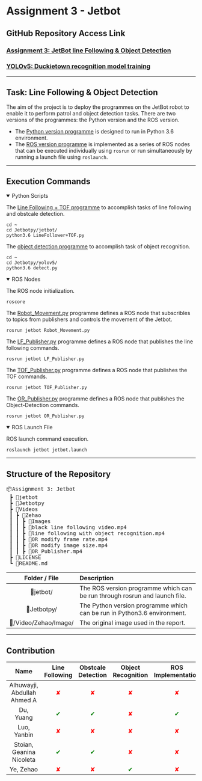 # Assignment 3 - Jetbot
## GitHub Repository Access Link
### [Assignment 3: JetBot line Following & Object Detection](https://github.com/alstondu/jetbot-ass3)  
### [YOLOv5: Duckietown recognition model training](https://github.com/yezehao/yolov5)
******
## Task: Line Following & Object Detection

The aim of the project is to deploy the programmes on the JetBot robot to enable it to perform patrol and object detection tasks. There are two versions of the programmes: the Python version and the ROS version. 
+ The [Python version programme](https://github.com/alstondu/jetbot-ass3/tree/main/Jetbotpy)  is designed to run in Python 3.6 environment. 
+ The [ROS version programme](https://github.com/alstondu/jetbot-ass3/tree/main/jetbot) is implemented as a series of ROS nodes that can be executed individually using `rosrun` or run simultaneously by running a launch file using `roslaunch`.

********


## Execution Commands
<details open>
<summary>Python Scripts</summary>

The [Line Following + TOF programme](https://github.com/alstondu/jetbot-ass3/tree/main/Jetbotpy/jetbot) to accomplish tasks of line following and obstcale detection.

```commandline
cd ~
cd Jetbotpy/jetbot/
python3.6 LineFollower+TOF.py
```

The [object detection programme](https://github.com/alstondu/jetbot-ass3/tree/main/Jetbotpy/yolov5) to accomplish task of object recognition.

```commandline
cd ~
cd Jetbotpy/yolov5/
python3.6 detect.py
```

</details>


<details open>
<summary>ROS Nodes</summary>

The ROS node initialization.

```commandline
roscore
```

The [Robot_Movement.py](https://github.com/alstondu/jetbot-ass3/blob/main/jetbot/scripts/jetbot/Robot_Movement.py) programme defines a ROS node that subscribles to topics from publishers and controls the movement of the Jetbot.

```commandline
rosrun jetbot Robot_Movement.py
```

The [LF_Publisher.py](https://github.com/alstondu/jetbot-ass3/blob/main/jetbot/scripts/jetbot/LF_Publisher.py) programme defines a ROS node that publishes the line following commands.

```commandline
rosrun jetbot LF_Publisher.py
```

The [TOF_Publisher.py](https://github.com/alstondu/jetbot-ass3/blob/main/jetbot/scripts/jetbot/TOF_Publisher.py) programme defines a ROS node that publishes the TOF commands.

```commandline
rosrun jetbot TOF_Publisher.py
```

The [OR_Publisher.py](https://github.com/alstondu/jetbot-ass3/blob/main/jetbot/scripts/yolov5/OR_Publisher.py) programme defines a ROS node that publishes the Object-Detection commands.

```commandline
rosrun jetbot OR_Publisher.py
```

</details>


<details open>
<summary>ROS Launch File</summary>

ROS launch command execution.

```commandline
roslaunch jetbot jetbot.launch
```

</details>



******



## Structure of the Repository

<pre>
📦Assignment 3: Jetbot 
 ┣ 📂jetbot
 ┣ 📂Jetbotpy
 ┣ 📂Videos
 ┃ ┣ 📂Zehao
 ┃ ┃ ┣ 📂Images
 ┃ ┃ ┣ 📜black line following video.mp4
 ┃ ┃ ┣ 📜line following with object recognition.mp4
 ┃ ┃ ┣ 📜OR modify frame rate.mp4
 ┃ ┃ ┣ 📜OR modify image size.mp4
 ┃ ┃ ┣ 📜OR_Publisher.mp4
 ┣ 📜LICENSE
 ┗ 📜README.md
</pre>

Folder / File | Description
:---: | :---
📂jetbot/ | The ROS version programme which can be run through rosrun and launch file.
📂Jetbotpy/ | The Python version programme which can be run in Python3.6 environment.
📂/Video/Zehao/Image/ | The original image used in the report.

******
## Contribution
|Name|Line Following|Obstcale Detection|Object Recognition|ROS Implementation|Code integration|GitHub Repo Maintenance|Attendance|
|:---:|:---:|:---:|:---:|:---:|:---:|:---:|:---:|
|Alhuwayji, Abdullah Ahmed A|<span style="color:red">&#10008;</span>|<span style="color:red">&#10008;</span>|<span style="color:red">&#10008;</span>|<span style="color:red">&#10008;</span>|<span style="color:red">&#10008;</span>|<span style="color:red">&#10008;</span>|<span style="color:red">&#10008;</span>|
|Du, Yuang|<span style="color:green">&#10004;</span>|<span style="color:green">&#10004;</span>|<span style="color:red">&#10008;</span>|<span style="color:green">&#10004;</span>|<span style="color:green">&#10004;</span>|<span style="color:green">&#10004;</span>|<span style="color:green">&#10004;</span>|
|Luo, Yanbin|<span style="color:red">&#10008;</span>|<span style="color:red">&#10008;</span>|<span style="color:red">&#10008;</span>|<span style="color:red">&#10008;</span>|<span style="color:red">&#10008;</span>|<span style="color:red">&#10008;</span>|<span style="color:green">&#10004;</span>|
|Stoian, Geanina Nicoleta|<span style="color:green">&#10004;</span>|<span style="color:green">&#10004;</span>|<span style="color:red">&#10008;</span>|<span style="color:red">&#10008;</span>|<span style="color:green">&#10004;</span>|<span style="color:red">&#10008;</span>|<span style="color:green">&#10004;</span>|
|Ye, Zehao|<span style="color:red">&#10008;</span>|<span style="color:red">&#10008;</span>|<span style="color:green">&#10004;</span>|<span style="color:red">&#10008;</span>|<span style="color:green">&#10004;</span>|<span style="color:green">&#10004;</span>|<span style="color:green">&#10004;</span>|

